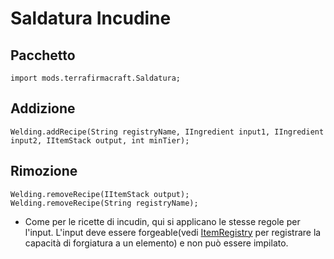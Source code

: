 # Saldatura Incudine

## Pacchetto
```zenscript
import mods.terrafirmacraft.Saldatura;
```

## Addizione

```zenscript
Welding.addRecipe(String registryName, IIngredient input1, IIngredient input2, IItemStack output, int minTier);
```

## Rimozione

```zenscript
Welding.removeRecipe(IItemStack output);
Welding.removeRecipe(String registryName);
```
- Come per le ricette di incudin, qui si applicano le stesse regole per l'input. L'input deve essere forgeable(vedi [ItemRegistry](/Mods/Terrafirmacraft/ItemRegistry) per registrare la capacità di forgiatura a un elemento) e non può essere impilato.